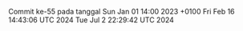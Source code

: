 Commit ke-55 pada tanggal Sun Jan 01 14:00 2023 +0100
Fri Feb 16 14:43:06 UTC 2024
Tue Jul  2 22:29:42 UTC 2024
